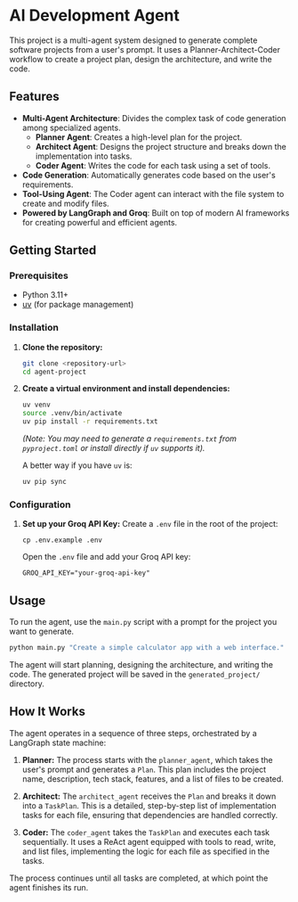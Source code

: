 # AI Development Agent

This project is a multi-agent system designed to generate complete software projects from a user's prompt. It uses a Planner-Architect-Coder workflow to create a project plan, design the architecture, and write the code.

## Features

-   **Multi-Agent Architecture**: Divides the complex task of code generation among specialized agents.
    -   **Planner Agent**: Creates a high-level plan for the project.
    -   **Architect Agent**: Designs the project structure and breaks down the implementation into tasks.
    -   **Coder Agent**: Writes the code for each task using a set of tools.
-   **Code Generation**: Automatically generates code based on the user's requirements.
-   **Tool-Using Agent**: The Coder agent can interact with the file system to create and modify files.
-   **Powered by LangGraph and Groq**: Built on top of modern AI frameworks for creating powerful and efficient agents.

## Getting Started

### Prerequisites

-   Python 3.11+
-   [uv](https://github.com/astral-sh/uv) (for package management)

### Installation

1.  **Clone the repository:**
    ```sh
    git clone <repository-url>
    cd agent-project
    ```

2.  **Create a virtual environment and install dependencies:**
    ```sh
    uv venv
    source .venv/bin/activate
    uv pip install -r requirements.txt 
    ```
    *(Note: You may need to generate a `requirements.txt` from `pyproject.toml` or install directly if `uv` supports it).*
    
    A better way if you have `uv` is:
    ```sh
    uv pip sync
    ```

### Configuration

1.  **Set up your Groq API Key:**
    Create a `.env` file in the root of the project:
    ```
    cp .env.example .env
    ```
    Open the `.env` file and add your Groq API key:
    ```
    GROQ_API_KEY="your-groq-api-key"
    ```

## Usage

To run the agent, use the `main.py` script with a prompt for the project you want to generate.

```sh
python main.py "Create a simple calculator app with a web interface."
```

The agent will start planning, designing the architecture, and writing the code. The generated project will be saved in the `generated_project/` directory.

## How It Works

The agent operates in a sequence of three steps, orchestrated by a LangGraph state machine:

1.  **Planner:** The process starts with the `planner_agent`, which takes the user's prompt and generates a `Plan`. This plan includes the project name, description, tech stack, features, and a list of files to be created.

2.  **Architect:** The `architect_agent` receives the `Plan` and breaks it down into a `TaskPlan`. This is a detailed, step-by-step list of implementation tasks for each file, ensuring that dependencies are handled correctly.

3.  **Coder:** The `coder_agent` takes the `TaskPlan` and executes each task sequentially. It uses a ReAct agent equipped with tools to read, write, and list files, implementing the logic for each file as specified in the tasks.

The process continues until all tasks are completed, at which point the agent finishes its run.
